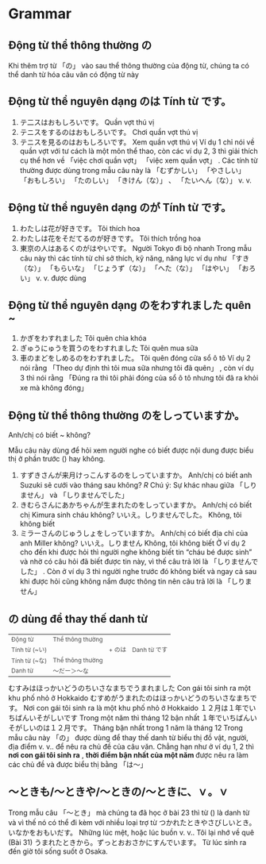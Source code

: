# Grammar

## Động từ thể thông thường の

 Khi thêm trợ từ 「の」 vào sau thể thông thường của động từ, chúng ta có thể danh từ hóa câu văn có động từ này

## Động từ thể nguyên dạng のは Tính từ です。

 1. テ二スはおもしろいです。
 Quần vợt thú vị
 2. テニスをするのはおもしろいです。
 Chơi quần vợt thú vị
 3. テニスを見るのはおもしろいです。
 Xem quần vợt thú vị
 Ví dụ 1 chỉ nói về quần vợt với tư cách là một môn thể thao, còn các ví dụ 2, 3 thì giải thích cụ thể hơn về 「việc chơi quần vợt」  「việc xem quần vợt」 . Các tính từ thường được dùng trong mẫu câu này là 「むずかしい」  「やさしい」  「おもしろい」  「たのしい」  「きけん（な）」 、 「たいへん（な）」 v. v. 

## Động từ thể nguyên dạng のが Tính từ です。

 1. わたしは花が好きです。
 Tôi thích hoa
 2. わたしは花をそだてるのが好きです。
 Tôi thích trồng hoa
 3. 東京の人はあるくのがはやいです。
 Người Tokyo đi bộ nhanh
 Trong mẫu câu này thì các tính từ chỉ sở thích, kỹ năng, năng lực ví dụ như 「すき（な）」  「もらいな」  「じょうず（な）」  「へた（な）」  「はやい」  「おろい」 v. v. được dùng

## Động từ thể nguyên dạng のをわすれました quên ~

 1. かぎをわすれました
 Tôi quên chìa khóa
 2. ぎゅうにゅうを買うのをわすれました
 Tôi quên mua sữa
 3. 車のまどをしめるのをわすれました。
 Tôi quên đóng cửa sổ ô tô
 Ví dụ 2 nói rằng 「Theo dự định thì tôi mua sữa nhưng tôi đã quên」 , còn ví dụ 3 thì nói rằng 「Đúng ra thì tôi phải đóng của sổ ô tô nhưng tôi đã ra khỏi xe mà không đóng」 

## Động từ thể thông thường のをしっていますか。
Anh/chị có biết ~ không?

 Mẫu câu này dùng để hỏi xem người nghe có biết được nội dung được biểu thị ở phần trước () hay không. 
 1. すずきさんが来月けっこんするのをしっていますか。
 Anh/chị có biết anh Suzuki sẽ cưới vào tháng sau không?
$R$ Chú ý: Sự khác nhau giữa 「しりません」 và 「しりませんでした」 
 2. きむらさんにあかちゃんが生まれたのをしっていますか。
 Anh/chị có biết chị Kimura sinh cháu không?
 いいえ。しりませんでした。
 Không, tôi không biết
 3. ミラーさんのじゅうしょをしっていますか。
 Anh/chị có biết địa chỉ của anh Miller không?
 いいえ。しりません
 Không, tôi không biết
 Ở ví dụ 2 cho đến khi được hỏi thì người nghe không biết tin “cháu bé được sinh” và nhờ có câu hỏi đã biết được tin này, vì thế câu trả lời là 「しりませんでした」 . Còn ở ví dụ 3 thì người nghe trước đó không biết và ngay cả sau khi được hỏi cũng không nắm được thông tin nên câu trả lời là 「しりません」 

##  の dùng để thay thế danh từ

 <table style="width:100%;font-size:12px;color:#4b4b4b;" align="center"><tr><td>Động từ</td> <td>Thể thông thường</td> <td></td> <td></td> </tr> <tr><td>Tính từ (~い)</td> <td></td> <td>+ のは</td> <td>Danh từ です</td> </tr><tr><td>Tính từ (~な)</td> <td>Thể thông thường</td> <td></td> <td></td> </tr><tr><td>Danh từ</td> <td>～だー＞～な</td> <td></td> <td></td> </tr></table>
 むすみはほっかいどうのちいさなまちでうまれました
 Con gái tôi sinh ra một khu phố nhỏ ở Hokkaido
 むすめがうまれたのはほっかいどうのちいさなまちです。
 Nơi con gái tôi sinh ra là một khu phố nhỏ ở Hokkaido
 １２月は１年でいちばんいそがしいです
 Trong một năm thì tháng 12 bận nhất
 １年でいちばんいそがしいのは１２月です。
 Tháng bận nhất trong 1 năm là tháng 12
 Trong mẫu câu này 「の」 được dùng để thay thế danh từ biểu thị đồ vật, người, địa điểm v. v.. để nêu ra chủ đề của câu văn. Chẳng hạn như ở ví dụ 1, 2 thì <b>nơi con gái tôi sinh ra</b> , <b>thời điểm bận nhất của một năm </b> được nêu ra làm các chủ đề và được biểu thị bằng 「は～」 

## ～ときも/～ときや/～ときの/～ときに、ｖ。ｖ

 Trong mẫu câu 「～とき」 mà chúng ta đã học ở bài 23 thì từ () là danh từ và vì thế nó có thể đi kèm với nhiều loại trợ từ
 つかれたときやさびしいとき。いなかをおもいだす。
 Những lúc mệt, hoặc lúc buồn v. v.. Tôi lại nhớ về quê (Bài 31) 
 うまれたときから。ずっとおおさかにすんでいます。
 Từ lúc sinh ra đến giờ tôi sống suốt ở Osaka. 


